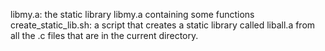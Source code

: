 libmy.a: the static library libmy.a containing some functions
create_static_lib.sh: a script that creates a static library called liball.a from all the .c files that are in the current directory.
